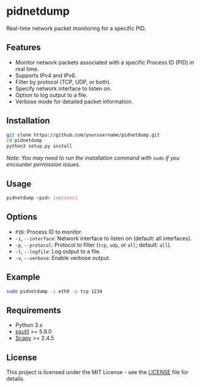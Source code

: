 # pidnetdump

Real-time network packet monitoring for a specific PID.

## Features

- Monitor network packets associated with a specific Process ID (PID) in real time.
- Supports IPv4 and IPv6.
- Filter by protocol (TCP, UDP, or both).
- Specify network interface to listen on.
- Option to log output to a file.
- Verbose mode for detailed packet information.

## Installation

```bash
git clone https://github.com/yourusername/pidnetdump.git
cd pidnetdump
python3 setup.py install
```

_Note: You may need to run the installation command with `sudo` if you encounter permission issues._

## Usage

```bash
pidnetdump <pid> [options]
```

## Options

- `PID`: Process ID to monitor.
- `-i`, `--interface`: Network interface to listen on (default: all interfaces).
- `-p`, `--protocol`: Protocol to filter (`tcp`, `udp`, or `all`; default: `all`).
- `-l`, `--logfile`: Log output to a file.
- `-v`, `--verbose`: Enable verbose output.

## Example

```bash
sudo pidnetdump -i eth0 -p tcp 1234
```

## Requirements

- Python 3.x
- [psutil](https://pypi.org/project/psutil/) >= 5.8.0
- [Scapy](https://pypi.org/project/scapy/) >= 2.4.5

## License

This project is licensed under the MIT License - see the [LICENSE](LICENSE) file for details.

